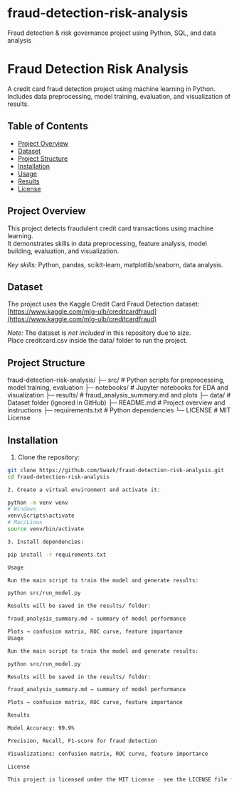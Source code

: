 # fraud-detection-risk-analysis
Fraud detection &amp; risk governance project using Python, SQL, and data analysis
# Fraud Detection Risk Analysis
A credit card fraud detection project using machine learning in Python. Includes data preprocessing, model training, evaluation, and visualization of results.

## Table of Contents
- [Project Overview](#project-overview)
- [Dataset](#dataset)
- [Project Structure](#project-structure)
- [Installation](#installation)
- [Usage](#usage)
- [Results](#results)
- [License](#license)

## Project Overview

This project detects fraudulent credit card transactions using machine learning.  
It demonstrates skills in data preprocessing, feature analysis, model building, evaluation, and visualization.  

*Key skills:* Python, pandas, scikit-learn, matplotlib/seaborn, data analysis.

## Dataset

The project uses the Kaggle Credit Card Fraud Detection dataset:  
[https://www.kaggle.com/mlg-ulb/creditcardfraud](https://www.kaggle.com/mlg-ulb/creditcardfraud)  

*Note:* The dataset is *not included* in this repository due to size.  
Place creditcard.csv inside the data/ folder to run the project.

## Project Structure

fraud-detection-risk-analysis/ ├─ src/               # Python scripts for preprocessing, model training, evaluation ├─ notebooks/         # Jupyter notebooks for EDA and visualization ├─ results/           # fraud_analysis_summary.md and plots ├─ data/              # Dataset folder (ignored in GitHub) ├─ README.md          # Project overview and instructions ├─ requirements.txt   # Python dependencies └─ LICENSE            # MIT License

## Installation

1. Clone the repository:

```bash
git clone https://github.com/Swazk/fraud-detection-risk-analysis.git
cd fraud-detection-risk-analysis

2. Create a virtual environment and activate it:

python -m venv venv
# Windows
venv\Scripts\activate
# Mac/Linux
source venv/bin/activate

3. Install dependencies:

pip install -r requirements.txt

Usage

Run the main script to train the model and generate results:

python src/run_model.py

Results will be saved in the results/ folder:

fraud_analysis_summary.md → summary of model performance

Plots → confusion matrix, ROC curve, feature importance
Usage

Run the main script to train the model and generate results:

python src/run_model.py

Results will be saved in the results/ folder:

fraud_analysis_summary.md → summary of model performance

Plots → confusion matrix, ROC curve, feature importance

Results

Model Accuracy: 99.9%

Precision, Recall, F1-score for fraud detection

Visualizations: confusion matrix, ROC curve, feature importance

License

This project is licensed under the MIT License - see the LICENSE file for details
